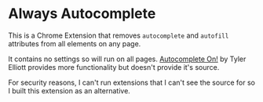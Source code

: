# Always Autocomplete

This is a Chrome Extension that removes `autocomplete` and `autofill` attributes
from all elements on any page.

It contains no settings so will run on all pages. [Autocomplete On!](https://chrome.google.com/webstore/detail/autocomplete-on/kkffidhhikbopjomeeaihconieppiaan?hl=en-GB)
by Tyler Elliott provides more functionality but doesn't provide it's source.

For security reasons, I can't run extensions that I can't see the source for so
I built this extension as an alternative.
